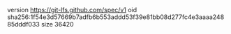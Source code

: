 version https://git-lfs.github.com/spec/v1
oid sha256:1f54e3d57669b7adfb6b553addd53f39e81bb08d277fc4e3aaaa24885dddf033
size 36420
